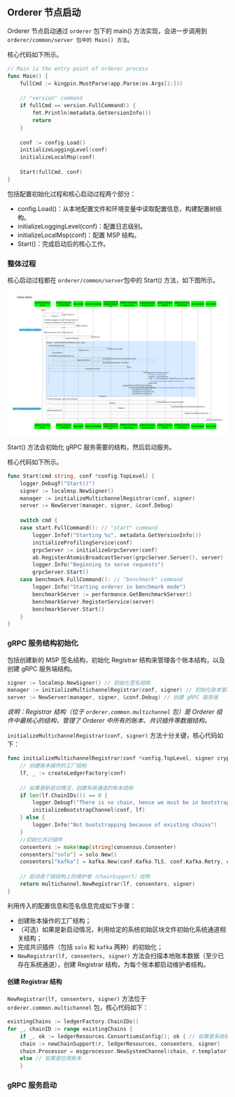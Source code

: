 ## Orderer 节点启动

Orderer 节点启动通过 `orderer` 包下的 main() 方法实现，会进一步调用到 `orderer/common/server 包中的 Main() 方法`。

核心代码如下所示。

```go
// Main is the entry point of orderer process
func Main() {
	fullCmd := kingpin.MustParse(app.Parse(os.Args[1:]))

	// "version" command
	if fullCmd == version.FullCommand() {
		fmt.Println(metadata.GetVersionInfo())
		return
	}

	conf := config.Load()
	initializeLoggingLevel(conf)
	initializeLocalMsp(conf)

	Start(fullCmd, conf)
}
```

包括配置初始化过程和核心启动过程两个部分：
* config.Load()：从本地配置文件和环境变量中读取配置信息，构建配置树结构。
* initializeLoggingLevel(conf)：配置日志级别。
* initializeLocalMsp(conf)：配置 MSP 结构。
* Start()：完成启动后的核心工作。

### 整体过程

核心启动过程都在 `orderer/common/server`包中的 Start() 方法，如下图所示。

![orderer.common.server 包中的 Main() 方法](_images/orderer_common_server_Start.png)

Start() 方法会初始化 gRPC 服务需要的结构，然后启动服务。

核心代码如下所示。

```go
func Start(cmd string, conf *config.TopLevel) {
	logger.Debugf("Start()")
	signer := localmsp.NewSigner()
	manager := initializeMultichannelRegistrar(conf, signer)
	server := NewServer(manager, signer, &conf.Debug)

	switch cmd {
	case start.FullCommand(): // "start" command
		logger.Infof("Starting %s", metadata.GetVersionInfo())
		initializeProfilingService(conf)
		grpcServer := initializeGrpcServer(conf)
		ab.RegisterAtomicBroadcastServer(grpcServer.Server(), server)
		logger.Info("Beginning to serve requests")
		grpcServer.Start()
	case benchmark.FullCommand(): // "benchmark" command
		logger.Info("Starting orderer in benchmark mode")
		benchmarkServer := performance.GetBenchmarkServer()
		benchmarkServer.RegisterService(server)
		benchmarkServer.Start()
	}
}
```

### gRPC 服务结构初始化

包括创建新的 MSP 签名结构，初始化 Registrar 结构来管理各个账本结构，以及创建 gRPC 服务端结构。

```go
signer := localmsp.NewSigner() // 初始化签名结构
manager := initializeMultichannelRegistrar(conf, signer) // 初始化账本管理器结构
server := NewServer(manager, signer, &conf.Debug) // 创建 gRPC 服务端
```

*说明：Registrar 结构（位于 `orderer.common.multichannel` 包）是 Orderer 组件中最核心的结构，管理了 Orderer 中所有的账本、共识插件等数据结构。*

`initializeMultichannelRegistrar(conf, signer)` 方法十分关键，核心代码如下：

```go
func initializeMultichannelRegistrar(conf *config.TopLevel, signer crypto.LocalSigner) *multichannel.Registrar {
	// 创建账本操作的工厂结构
	lf, _ := createLedgerFactory(conf)
	
	// 如果是新启动情况，创建系统通道的账本结构
	if len(lf.ChainIDs()) == 0 {
		logger.Debugf("There is no chain, hence we must be in bootstrapping")
		initializeBootstrapChannel(conf, lf)
	} else {
		logger.Info("Not bootstrapping because of existing chains")
	}
	//初始化共识插件
	consenters := make(map[string]consensus.Consenter)
	consenters["solo"] = solo.New()
	consenters["kafka"] = kafka.New(conf.Kafka.TLS, conf.Kafka.Retry, conf.Kafka.Version, conf.Kafka.Verbose)

	// 启动各个链结构上的维护者（chainSupport）结构
	return multichannel.NewRegistrar(lf, consenters, signer)
}
```

利用传入的配置信息和签名信息完成如下步骤：

* 创建账本操作的工厂结构；
* （可选）如果是新启动情况，利用给定的系统初始区块文件初始化系统通道相关结构；
* 完成共识插件（包括 `solo` 和 `kafka` 两种）的初始化；
* `NewRegistrar(lf, consenters, signer)`
方法会扫描本地账本数据（至少已存在系统通道），创建 Registrar 结构，为每个账本都启动维护者结构。


#### 创建 Registrar 结构

`NewRegistrar(lf, consenters, signer)` 方法位于 `orderer.common.multichannel` 包，核心代码如下：

```go
existingChains := ledgerFactory.ChainIDs()
for _, chainID := range existingChains {
	if _, ok := ledgerResources.ConsortiumsConfig(); ok { // 如果是系统账本
	chain := newChainSupport(r, ledgerResources, consenters, signer)
	chain.Processor = msgprocessor.NewSystemChannel(chain, r.templator, msgprocessor.CreateSystemChannelFilters(r, chain))
	else // 如果是应用账本
	}
```

### gRPC 服务启动


